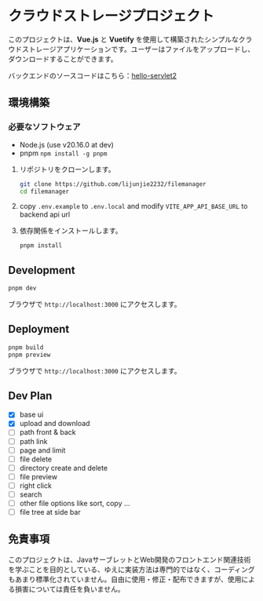 # クラウドストレージプロジェクト

このプロジェクトは、**Vue.js** と **Vuetify** を使用して構築されたシンプルなクラウドストレージアプリケーションです。ユーザーはファイルをアップロードし、ダウンロードすることができます。

バックエンドのソースコードはこちら：[hello-servlet2](https://github.com/lijunjie2232/java_web_study/tree/master/servlet/hello-servlet2)

## 環境構築

### 必要なソフトウェア

- Node.js (use v20.16.0 at dev)
- pnpm ``` npm install -g pnpm ```

1. リポジトリをクローンします。

   ```bash
   git clone https://github.com/lijunjie2232/filemanager
   cd filemanager
   ```

2. copy ```.env.example``` to ```.env.local``` and modify ```VITE_APP_API_BASE_URL``` to backend api url

3. 依存関係をインストールします。

   ```bash
   pnpm install
   ```

## Development

   ```bash
   pnpm dev
   ```

ブラウザで `http://localhost:3000` にアクセスします。

## Deployment

   ```bash
   pnpm build
   pnpm preview
   ```
ブラウザで `http://localhost:3000` にアクセスします。

## Dev Plan

- [x] base ui
- [x] upload and download
- [ ] path front & back
- [ ] path link
- [ ] page and limit
- [ ] file delete
- [ ] directory create and delete
- [ ] file preview
- [ ] right click
- [ ] search
- [ ] other file options like sort, copy ...
- [ ] file tree at side bar

## 免責事項

このプロジェクトは、JavaサーブレットとWeb開発のフロントエンド関連技術を学ぶことを目的としている、ゆえに実装方法は専門的ではなく、コーディングもあまり標準化されていません。自由に使用・修正・配布できますが、使用による損害については責任を負いません。
